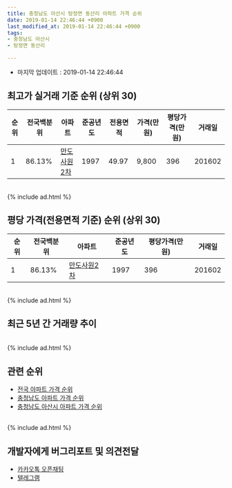 ```yaml
---
title: 충청남도 아산시 탕정면 동산리 아파트 가격 순위
date: 2019-01-14 22:46:44 +0900
last_modified_at: 2019-01-14 22:46:44 +0900
tags:
- 충청남도 아산시
- 탕정면 동산리

---
```


* 마지막 업데이트 : 2019-01-14 22:46:44

## 최고가 실거래 기준 순위 (상위 30)


|순위|전국백분위|아파트|준공년도|전용면적|가격(만원)|평당가격(만원)|거래일|
|---|---|---|---|---|---|---|---|
|1|86.13%|[만도사원2차](https://search.naver.com/search.naver?query=%EC%B6%A9%EC%B2%AD%EB%82%A8%EB%8F%84+%EC%95%84%EC%82%B0%EC%8B%9C+%ED%83%95%EC%A0%95%EB%A9%B4+%EB%8F%99%EC%82%B0%EB%A6%AC+%EB%A7%8C%EB%8F%84%EC%82%AC%EC%9B%902%EC%B0%A8)|1997|49.97|9,800|396|201602|


<br>
{% include ad.html %}
<br>

## 평당 가격(전용면적 기준) 순위 (상위 30)


|순위|전국백분위|아파트|준공년도|평당가격(만원)|거래일|
|---|---|---|---|---|---|
|1|86.13%|[만도사원2차](https://search.naver.com/search.naver?query=%EC%B6%A9%EC%B2%AD%EB%82%A8%EB%8F%84+%EC%95%84%EC%82%B0%EC%8B%9C+%ED%83%95%EC%A0%95%EB%A9%B4+%EB%8F%99%EC%82%B0%EB%A6%AC+%EB%A7%8C%EB%8F%84%EC%82%AC%EC%9B%902%EC%B0%A8)|1997|396|201602|


<br>
{% include ad.html %}
<br>

## 최근 5년 간 거래량 추이


<div style="width:100%;">
    <canvas id="deal_progress" height="250"></canvas>
</div>

<script>
new Chart(document.getElementById("deal_progress"), {
    type: 'line',
    data: {
        labels: ['201401','201402','201403','201404','201405','201406','201407','201408','201409','201410','201411','201412','201501','201502','201503','201504','201505','201506','201507','201508','201509','201510','201511','201512','201601','201602','201603','201604','201605','201606','201607','201608','201609','201610','201611','201612','201701','201702','201703','201704','201705','201706','201707','201708','201709','201710','201711','201712','201801','201802','201803','201804','201805','201806','201807','201808','201809','201810','201811','201812','201901'],
        datasets: [{
            label: '실거래 수',
            pointRadius: 1,
            data: [4, 1, 4, 0, 0, 2, 2, 1, 0, 1, 0, 1, 5, 3, 1, 5, 1, 0, 1, 5, 2, 1, 0, 2, 1, 2, 1, 1, 1, 4, 3, 2, 3, 2, 0, 2, 3, 4, 0, 3, 5, 1, 2, 0, 1, 0, 0, 2, 0, 3, 1, 1, 1, 0, 1, 0, 0, 1, 0, 1, 0],
            borderColor: "rgba(255, 201, 14, 1)",
            backgroundColor: "rgba(255, 201, 14, 0.5)",
            fill: true,
        }]
    },
    options: {
        responsive: true,
        title: {
            display: true,
            text: '5년간 거래량 추이'
        },
        tooltips: {
            mode: 'index',
            intersect: false,
        },
        hover: {
            mode: 'nearest',
            intersect: true
        },
        scales: {
            xAxes: [{
                display: true,
                scaleLabel: {
                    display: true,
                    labelString: '년/월'
                }
            }],
            yAxes: [{
                display: true,
                ticks: {
                    suggestedMin: 0,
                },
                scaleLabel: {
                    display: true,
                    labelString: '실거래 수'
                }
            }]
        }
    }
});

</script>


<br>
{% include ad.html %}
<br>

## 관련 순위

- [전국 아파트 가격 순위](https://inasie.github.io/apt-ranking/전국)
- [충청남도 아파트 가격 순위](https://inasie.github.io/apt-ranking/충청남도)
- [충청남도 아산시 아파트 가격 순위](https://inasie.github.io/apt-ranking/충청남도-아산시)


<br>
{% include ad.html %}
<br>

## 개발자에게 버그리포트 및 의견전달

- [카카오톡 오픈채팅](https://open.kakao.com/o/gLJUAP4)
- [텔레그램](https://t.me/inasie)

